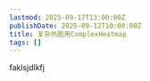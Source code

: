 ```yaml
---
lastmod: 2025-09-17T13:00:00Z
publishDate: 2025-09-12T10:00:00Z
title: 复杂热图用ComplexHeatmap
tags: []
---
```


faklsjdlkfj
